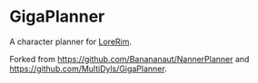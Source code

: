 # GigaPlanner

A character planner for [LoreRim](https://lorerim.com/read-me.html).

Forked from https://github.com/Banananaut/NannerPlanner and https://github.com/MultiDyls/GigaPlanner.
